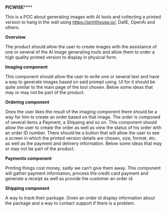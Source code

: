 ****PICWISE********

This is a POC about generating images with AI tools and collecting a printed version to hang in the wall using https://printhouse.io/, DallE, OpenAi and others.

**Overview**

The product should allow the user to create images with the assistance of one or several of the AI image generating tools and allow them to order a high quality printed version to display in physical form.

**Imaging component**

This component should allow the user to write one or several text and have a way to generate images based on said prompt using. UI for it should be quite similar to the main page of the tool chosen. Below some ideas that may or may not be part of the product.

**Ordering component**

Ones the user likes the result of the imaging component there should be a way for him to create an order based on that image. The order is composed of several items a Payment, a Shipping and so on. This component should allow the user to create the order as well as view the status of his order with an order ID number. There should be a button that will allow the user to see a screen in which the printed version details are chosen, size, format, etc. as well as the payment and delivery information. Below some ideas that may or may not be part of the product.

**Payments component**

Printing things cost money, sadly we can’t give them away. This component will gather payment information, process the credit card payment and generate a receipt as well as provide the customer an order id.

**Shipping component**

A way to track their package. Given an order id display information about the package and a way to contact support if there is a problem.
